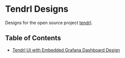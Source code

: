 # Tendrl Designs
Designs for the open source project [tendrl](https://github.com/tendrl).

## Table of Contents
* [Tendrl UI with Embedded Grafana Dashboard Design](https://github.com/julienlim/tendrl-designs/blob/master/tendrl%20ui%20with%20embed%20grafana%20dashboards.pdf)
